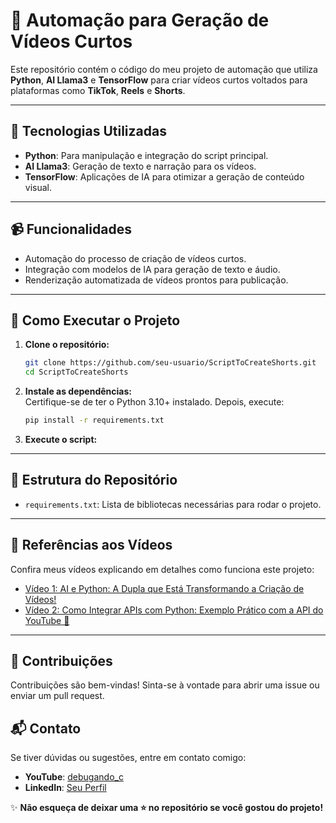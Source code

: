 # 🎥 Automação para Geração de Vídeos Curtos  

Este repositório contém o código do meu projeto de automação que utiliza **Python**, **AI Llama3** e **TensorFlow** para criar vídeos curtos voltados para plataformas como **TikTok**, **Reels** e **Shorts**.  

---

## 🧰 Tecnologias Utilizadas  
- **Python**: Para manipulação e integração do script principal.  
- **AI Llama3**: Geração de texto e narração para os vídeos.  
- **TensorFlow**: Aplicações de IA para otimizar a geração de conteúdo visual.  

---

## 📹 Funcionalidades  
- Automação do processo de criação de vídeos curtos.  
- Integração com modelos de IA para geração de texto e áudio.  
- Renderização automatizada de vídeos prontos para publicação.  

---

## 🚀 Como Executar o Projeto  
1. **Clone o repositório:**  
   ```bash
   git clone https://github.com/seu-usuario/ScriptToCreateShorts.git
   cd ScriptToCreateShorts
   ```  
2. **Instale as dependências:**  
   Certifique-se de ter o Python 3.10+ instalado. Depois, execute:  
   ```bash
   pip install -r requirements.txt
   ```  

3. **Execute o script:**  

---

## 📂 Estrutura do Repositório  
- `requirements.txt`: Lista de bibliotecas necessárias para rodar o projeto.  
---

## 🎥 Referências aos Vídeos  
Confira meus vídeos explicando em detalhes como funciona este projeto:  
- [Vídeo 1: AI e Python: A Dupla que Está Transformando a Criação de Vídeos!]([https://youtube.com/...](https://www.youtube.com/watch?v=ZPe0BlNljIE&t=175s))  
- [Vídeo 2: Como Integrar APIs com Python: Exemplo Prático com a API do YouTube 🎥]([https://youtube.com/...](https://www.youtube.com/watch?v=ZPe0BlNljIE&t=175s))  

---


## 📢 Contribuições  
Contribuições são bem-vindas! Sinta-se à vontade para abrir uma issue ou enviar um pull request.  

## 📬 Contato  
Se tiver dúvidas ou sugestões, entre em contato comigo:  
- **YouTube**: [debugando_c](https://youtube.com/@debugando_c)  
- **LinkedIn**: [Seu Perfil]([https://linkedin.com/in/seu-perfil](https://www.linkedin.com/in/gabriel-rizzi-3622221b2/))  

✨ **Não esqueça de deixar uma ⭐ no repositório se você gostou do projeto!**  
```  
